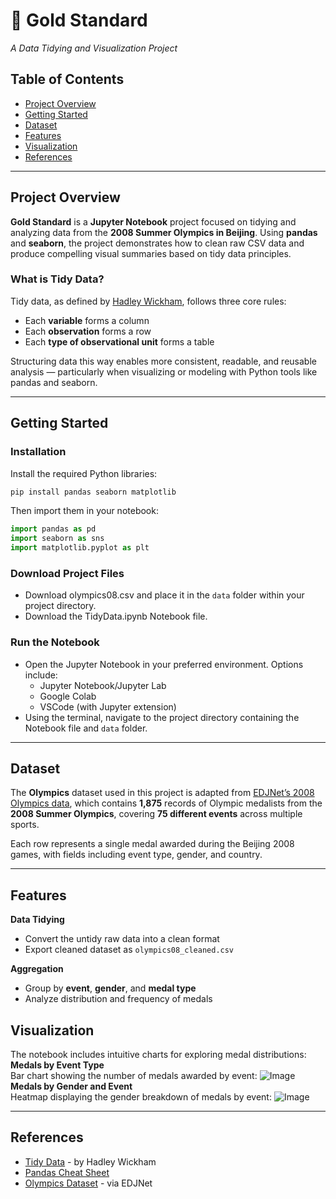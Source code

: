 # :medal_sports: Gold Standard  
*A Data Tidying and Visualization Project*  

## Table of Contents  
- [Project Overview](#project-overview)   
- [Getting Started](#getting-started)  
- [Dataset](#dataset)  
- [Features](#features)  
- [Visualization](#visualization)  
- [References](#references)  

---

## Project Overview  
**Gold Standard** is a **Jupyter Notebook** project focused on tidying and analyzing data from the **2008 Summer Olympics in Beijing**. Using **pandas** and **seaborn**, the project demonstrates how to clean raw CSV data and produce compelling visual summaries based on tidy data principles.

### What is Tidy Data? 
Tidy data, as defined by [Hadley Wickham](https://vita.had.co.nz/papers/tidy-data.pdf), follows three core rules:
- Each **variable** forms a column  
- Each **observation** forms a row  
- Each **type of observational unit** forms a table  

Structuring data this way enables more consistent, readable, and reusable analysis — particularly when visualizing or modeling with Python tools like pandas and seaborn.

---

## Getting Started

### Installation 
Install the required Python libraries:
```bash
pip install pandas seaborn matplotlib
```
Then import them in your notebook:
```python
import pandas as pd
import seaborn as sns
import matplotlib.pyplot as plt
```

### Download Project Files 
- Download olympics08.csv and place it in the `data` folder within your project directory.  
- Download the TidyData.ipynb Notebook file.  

### Run the Notebook  
- Open the Jupyter Notebook in your preferred environment. Options include:  
  - Jupyter Notebook/Jupyter Lab  
  - Google Colab  
  - VSCode (with Jupyter extension)
- Using the terminal, navigate to the project directory containing the Notebook file and `data` folder. 

---

## Dataset  
The **Olympics** dataset used in this project is adapted from [EDJNet’s 2008 Olympics data](https://edjnet.github.io/OlympicsGoNUTS/2008/), which contains **1,875** records of Olympic medalists from the **2008 Summer Olympics**, covering **75 different events** across multiple sports.  

Each row represents a single medal awarded during the Beijing 2008 games, with fields including event type, gender, and country.

---

## Features

**Data Tidying**  
- Convert the untidy raw data into a clean format
- Export cleaned dataset as `olympics08_cleaned.csv`

**Aggregation**  
- Group by **event**, **gender**, and **medal type**
- Analyze distribution and frequency of medals

## Visualization
The notebook includes intuitive charts for exploring medal distributions:<br>
**Medals by Event Type**<br>
Bar chart showing the number of medals awarded by event:
![Image](https://github.com/user-attachments/assets/fbff3223-bae7-4cc8-a051-7a1cca853c03)
**Medals by Gender and Event**<br>
Heatmap displaying the gender breakdown of medals by event:
![Image](https://github.com/user-attachments/assets/ecf345a5-85c3-4f7d-a28b-153b804365ed)

---

## References
- [Tidy Data](https://vita.had.co.nz/papers/tidy-data.pdf) - by Hadley Wickham
- [Pandas Cheat Sheet](https://pandas.pydata.org/Pandas_Cheat_Sheet.pdf)
- [Olympics Dataset](https://edjnet.github.io/OlympicsGoNUTS/2008/) - via EDJNet
